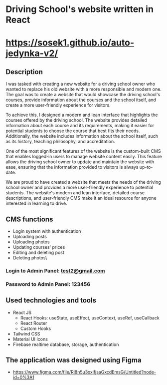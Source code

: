 # Driving School's website written in React

# https://sosek1.github.io/auto-jedynka-v2/

## Description

I was tasked with creating a new website for a driving school owner who wanted to replace his old website with a more responsible and modern one. The goal was to create a website that would showcase the driving school's courses, provide information about the courses and the school itself, and create a more user-friendly experience for visitors.

To achieve this, I designed a modern and lean interface that highlights the courses offered by the driving school. The website provides detailed information about each course and its requirements, making it easier for potential students to choose the course that best fits their needs. Additionally, the website includes information about the school itself, such as its history, teaching philosophy, and accreditation.

One of the most significant features of the website is the custom-built CMS that enables logged-in users to manage website content easily. This feature allows the driving school owner to update and maintain the website with ease, ensuring that the information provided to visitors is always up-to-date.

We are proud to have created a website that meets the needs of the driving school owner and provides a more user-friendly experience to potential students. The website's modern and lean interface, detailed course descriptions, and user-friendly CMS make it an ideal resource for anyone interested in learning to drive.


## CMS functions

- Login system with authentication 
- Uploading posts
- Uploading photos
- Updating courses' prices
- Editing and deleting post
- Deleting photos\

### Login to Admin Panel: test2@gmail.com
### Password to Admin Panel: 123456

## Used technologies and tools

- React JS
  - React Hooks: useState, useEffect, useContext, useRef, useCallback
  - React Router
  - Custom Hooks
- Tailwind CSS
- Material UI Icons
- Firebase realtime database, storage, authentication

## The application was designed using Figma

- https://www.figma.com/file/Ri8n5u3xxifjsaGxcdEmsG/Untitled?node-id=0%3A1

